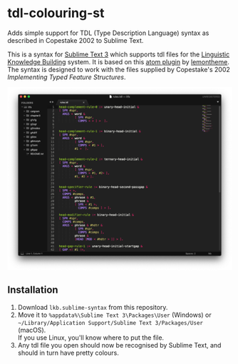 # tdl-colouring-st
Adds simple support for TDL (Type Description Language) syntax as described in Copestake 2002 to Sublime Text.

This is a syntax for [Sublime Text 3](https://www.sublimetext.com/3) which supports tdl files for the 
[Linguistic Knowledge Building](http://moin.delph-in.net/wiki/LkbTop) system. It is based on this [atom plugin](https://github.com/lemontheme/tdl-coloring)
by [lemontheme](https://github.com/lemontheme). The syntax is designed to work with the files supplied by Copestake's 2002 *Implementing Typed Feature Structures*.

![Sublime Text 3 with syntax applied for a tdl file](preview.png)

## Installation

1. Download `lkb.sublime-syntax` from this repository.
2. Move it to `%appdata%\Sublime Text 3\Packages\User` (Windows) or `~/Library/Application Support/Sublime Text 3/Packages/User` (macOS).  
   If you use Linux, you'll know where to put the file.
3. Any tdl file you open should now be recognised by Sublime Text, and should in turn have pretty colours.